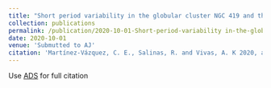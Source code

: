 ```yaml
---
title: "Short period variability in the globular cluster NGC 419 and the SMC field"
collection: publications
permalink: /publication/2020-10-01-Short-period-variability in-the-globular-cluster-NGC-419-and-the-SMC-field
date: 2020-10-01
venue: 'Submutted to AJ'
citation: 'Martínez-Vázquez, C. E., Salinas, R. and Vivas, A. K 2020, arXiv:2010.02220, submitted to AJ'
---
```

Use [ADS](https://ui.adsabs.harvard.edu/abs/2020arXiv201002220M/abstract) for full citation
